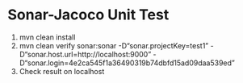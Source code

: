 # Sonar-Jacoco Unit Test

1. mvn clean install 
2. mvn clean verify sonar:sonar -D“sonar.projectKey=test1” -D“sonar.host.url=http://localhost:9000” -D“sonar.login=4e2ca545f1a36490319b74dbfd15ad09daa539ed”
3. Check result on localhost

